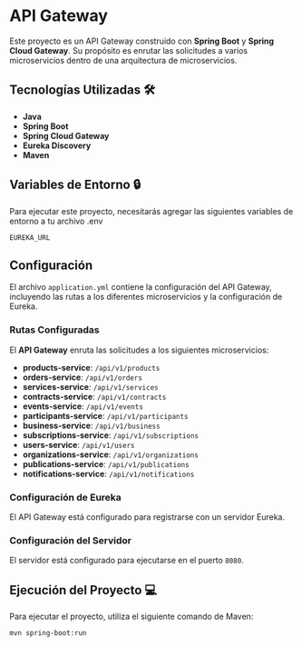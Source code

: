 
# API Gateway

Este proyecto es un API Gateway construido con **Spring Boot** y **Spring Cloud Gateway**. Su propósito es enrutar las solicitudes a varios microservicios dentro de una arquitectura de microservicios.

## Tecnologías Utilizadas 🛠️

- **Java**
- **Spring Boot**
- **Spring Cloud Gateway**
- **Eureka Discovery**
- **Maven**

## Variables de Entorno 🔒

Para ejecutar este proyecto, necesitarás agregar las siguientes variables de entorno a tu archivo .env

`EUREKA_URL`

## Configuración

El archivo `application.yml` contiene la configuración del API Gateway, incluyendo las rutas a los diferentes microservicios y la configuración de Eureka.

### Rutas Configuradas

El **API Gateway** enruta las solicitudes a los siguientes microservicios:

- **products-service**: `/api/v1/products`
- **orders-service**: `/api/v1/orders`
- **services-service**: `/api/v1/services`
- **contracts-service**: `/api/v1/contracts`
- **events-service**: `/api/v1/events`
- **participants-service**: `/api/v1/participants`
- **business-service**: `/api/v1/business`
- **subscriptions-service**: `/api/v1/subscriptions`
- **users-service**: `/api/v1/users`
- **organizations-service**: `/api/v1/organizations`
- **publications-service**: `/api/v1/publications`
- **notifications-service**: `/api/v1/notifications`

### Configuración de Eureka

El API Gateway está configurado para registrarse con un servidor Eureka. 

### Configuración del Servidor

El servidor está configurado para ejecutarse en el puerto `8080`.

## Ejecución del Proyecto 💻

Para ejecutar el proyecto, utiliza el siguiente comando de Maven:

```sh
mvn spring-boot:run
```
